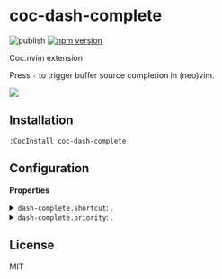 # coc-dash-complete

![publish](https://github.com/voldikss/coc-dash-complete/workflows/publish/badge.svg)
[![npm version](https://badge.fury.io/js/coc-dash-complete.svg)](https://badge.fury.io/js/coc-dash-complete)

Coc.nvim extension

Press `-` to trigger buffer source completion in (neo)vim.

![](https://user-images.githubusercontent.com/20282795/105694302-c5224a00-5f3b-11eb-86b5-8a4e717aa676.gif)

## Installation

```vim
:CocInstall coc-dash-complete
```

## Configuration

<!-- Generated by 'yarn run bulid:doc', please don't edit it directly -->
<!-- prettier-ignore-start -->
<strong>Properties</strong>
<details>
<summary><code>dash-complete.shortcut</code>: .</summary>
Type: <pre><code>string</code></pre>Default: <pre><code>"dash-complete"</code></pre>
</details>
<details>
<summary><code>dash-complete.priority</code>: .</summary>
Type: <pre><code>number</code></pre>Default: <pre><code>3</code></pre>
</details>

<!-- prettier-ignore-end -->

## License

MIT
